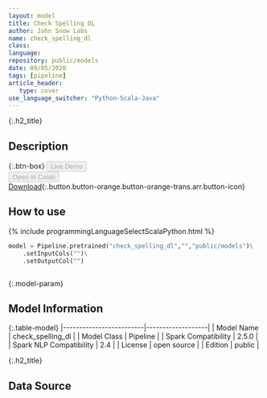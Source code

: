 ```yaml
---
layout: model
title: Check Spelling DL
author: John Snow Labs
name: check_spelling_dl
class: 
language: 
repository: public/models
date: 09/05/2020
tags: [pipeline]
article_header:
   type: cover
use_language_switcher: "Python-Scala-Java"
---
```


{:.h2_title}
## Description 




{:.btn-box}
<button class="button button-orange" disabled>Live Demo</button><br/><button class="button button-orange" disabled>Open in Colab</button><br/>[Download](https://s3.amazonaws.com/auxdata.johnsnowlabs.com/public/models/check_spelling_dl_en_2.5.0_2.4_1589015487144.zip){:.button.button-orange.button-orange-trans.arr.button-icon}<br/>

## How to use 
<div class="tabs-box" markdown="1">

{% include programmingLanguageSelectScalaPython.html %}

```python
model = Pipeline.pretrained("check_spelling_dl","","public/models")\
	.setInputCols("")\
	.setOutputCol("")
```

```scala

```
</div>



{:.model-param}
## Model Information

{:.table-model}
|-------------------------|-------------------|
| Model Name              | check_spelling_dl |
| Model Class             | Pipeline          |
| Spark Compatibility     | 2.5.0             |
| Spark NLP Compatibility | 2.4               |
| License                 | open source       |
| Edition                 | public            |




{:.h2_title}
## Data Source


